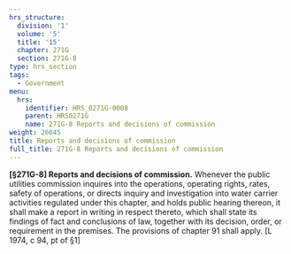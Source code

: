```yaml
---
hrs_structure:
  division: '1'
  volume: '5'
  title: '15'
  chapter: 271G
  section: 271G-8
type: hrs_section
tags:
  - Government
menu:
  hrs:
    identifier: HRS_0271G-0008
    parent: HRS0271G
    name: 271G-8 Reports and decisions of commission
weight: 26045
title: Reports and decisions of commission
full_title: 271G-8 Reports and decisions of commission
---
```

**[§271G-8] Reports and decisions of commission.** Whenever the public utilities commission inquires into the operations, operating rights, rates, safety of operations, or directs inquiry and investigation into water carrier activities regulated under this chapter, and holds public hearing thereon, it shall make a report in writing in respect thereto, which shall state its findings of fact and conclusions of law, together with its decision, order, or requirement in the premises. The provisions of chapter 91 shall apply. [L 1974, c 94, pt of §1]